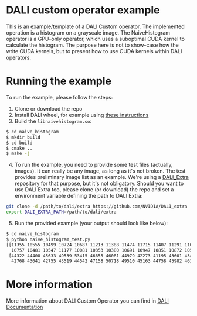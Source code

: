 # DALI custom operator example

This is an example/template of a DALI Custom operator.
The implemented operation is a histogram on a grayscale image.
The NaiveHistogram operator is a GPU-only operator, which uses a suboptimal
CUDA kernel to calculate the histogram. The purpose here is not to show-case
how the write CUDA kernels, but to present how to use CUDA kernels within
DALI operators.

# Running the example

To run the example, please follow the steps:

1. Clone or download the repo
1. Install DALI wheel, for example using [these instructions](https://docs.nvidia.com/deeplearning/dali/main-user-guide/docs/installation.html#pip-official-releases)
1. Build the `libnaivehistogram.so`:
```bash
$ cd naive_histogram
$ mkdir build
$ cd build
$ cmake ..
$ make -j
```

4. To run the example, you need to provide some test files (actually, images). It can 
really be any image, as long as it's not broken. The test provides preliminary image list as an 
example. We're using a [DALI_Extra](https://github.com/NVIDIA/DALI_extra) repository for that
purpose, but it's not obligatory. Should you want to use DALI Extra too, please clone (or download)
the repo and set a environment variable defining the path to DALI Extra:
```bash
git clone -d /path/to/dali/extra https://github.com/NVIDIA/DALI_extra
export DALI_EXTRA_PATH=/path/to/dali/extra
```

5. Run the provided example (your output should look like below):
```bash
$ cd naive_histogram
$ python naive_histogram_test.py
[[11355 10555 10499 10724 10687 11213 11388 11474 11715 11407 11291 11093
  10757 10481 10547 11177 10081 10353 10380 10691 10947 10851 10872 10582]
 [44322 44408 45633 49539 53415 46655 46081 44979 42273 41195 43601 43466
  42768 43041 42755 43519 44542 47158 50718 49510 45163 44758 45982 46359]]
```

# More information

More information about DALI Custom Operator you can find in [DALI Documentation](https://docs.nvidia.com/deeplearning/dali/main-user-guide/docs/examples/custom_operations/custom_operator/create_a_custom_operator.html)

